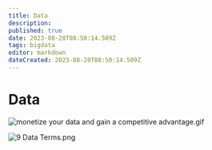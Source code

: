 ```yaml
---
title: Data
description: 
published: true
date: 2023-08-28T08:50:14.509Z
tags: bigdata
editor: markdown
dateCreated: 2023-08-28T08:50:14.509Z
---
```


# Data

![monetize your data and gain a competitive advantage.gif](http://192.168.25.60:8000/files/file_storage/9ef4ded1.gif)

![9 Data Terms.png](http://192.168.25.60:8000/files/file_storage/08bb2948.png)

